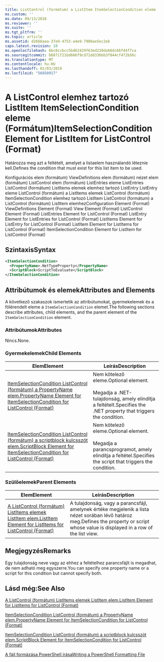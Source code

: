 ```yaml
---
title: ListControl (formátum) a ListItem ItemSelectionCondition eleme |} A Microsoft Docs
ms.custom: ''
ms.date: 09/13/2016
ms.reviewer: ''
ms.suite: ''
ms.tgt_pltfrm: ''
ms.topic: article
ms.assetid: d2668aea-37e9-4753-a4e9-7980ae5ec2eb
caps.latest.revision: 10
ms.openlocfilehash: 6bc0ccbcc5bd62429f63ed220da66dc66f44f7ca
ms.sourcegitcommit: b6871f21bd666f9cd71dd336bb3f844cf472b56c
ms.translationtype: MT
ms.contentlocale: hu-HU
ms.lasthandoff: 02/03/2019
ms.locfileid: "56850917"
---
```

# <a name="itemselectioncondition-element-for-listitem-for-listcontrol-format"></a><span data-ttu-id="34412-102">A ListControl elemhez tartozó ListItem ItemSelectionCondition eleme (Formátum)</span><span class="sxs-lookup"><span data-stu-id="34412-102">ItemSelectionCondition Element for ListItem for ListControl (Format)</span></span>

<span data-ttu-id="34412-103">Határozza meg azt a feltételt, amelyet a listaelem használandó léteznie kell.</span><span class="sxs-lookup"><span data-stu-id="34412-103">Defines the condition that must exist for this list item to be used.</span></span>

<span data-ttu-id="34412-104">Konfigurációs elem (formátum) ViewDefinitions elem (formátum) nézet elem (formátum) ListControl elem (formátum) ListEntries eleme ListEntries ListControl (formátum) ListItems elemek elemhez tartozó ListEntry ListEntry eleme ListControl (formátum) a ListItems elemek ListControl (formátum) ItemSelectionCondition elemhez tartozó ListItem ListControl (formátum) a ListControl (formátum) ListItem elemhez</span><span class="sxs-lookup"><span data-stu-id="34412-104">Configuration Element (Format) ViewDefinitions Element (Format) View Element (Format) ListControl Element (Format) ListEntries Element for ListControl (Format) ListEntry Element for ListEntries for ListControl (Format) ListItems Element for ListEntry for ListControl (Format) ListItem Element for ListItems for ListControl (Format) ItemSelectionCondition Element for ListItem for ListControl (Format)</span></span>

## <a name="syntax"></a><span data-ttu-id="34412-105">Szintaxis</span><span class="sxs-lookup"><span data-stu-id="34412-105">Syntax</span></span>

```xml
<ItemSelectionCondition>
  <PropertyName>.NetTypeProperty</PropertyName>
  <ScriptBlock>ScriptToEvaluate</ScriptBlock>
</ItemSelectionCondition>
```

## <a name="attributes-and-elements"></a><span data-ttu-id="34412-106">Attribútumok és elemek</span><span class="sxs-lookup"><span data-stu-id="34412-106">Attributes and Elements</span></span>

<span data-ttu-id="34412-107">A következő szakaszok ismertetik az attribútumokat, gyermekelemek és a fölérendelt eleme a `ItemSelectionCondition` elemet.</span><span class="sxs-lookup"><span data-stu-id="34412-107">The following sections describe attributes, child elements, and the parent element of the `ItemSelectionCondition` element.</span></span>

### <a name="attributes"></a><span data-ttu-id="34412-108">Attribútumok</span><span class="sxs-lookup"><span data-stu-id="34412-108">Attributes</span></span>

<span data-ttu-id="34412-109">Nincs.</span><span class="sxs-lookup"><span data-stu-id="34412-109">None.</span></span>

### <a name="child-elements"></a><span data-ttu-id="34412-110">Gyermekelemek</span><span class="sxs-lookup"><span data-stu-id="34412-110">Child Elements</span></span>

|<span data-ttu-id="34412-111">Elem</span><span class="sxs-lookup"><span data-stu-id="34412-111">Element</span></span>|<span data-ttu-id="34412-112">Leírás</span><span class="sxs-lookup"><span data-stu-id="34412-112">Description</span></span>|
|-------------|-----------------|
|[<span data-ttu-id="34412-113">ItemSelectionCondition ListControl (formátum) a PropertyName elem.</span><span class="sxs-lookup"><span data-stu-id="34412-113">PropertyName Element for ItemSelectionCondition for ListControl (Format)</span></span>](./propertyname-element-for-itemselectioncondition-for-listcontrol-format.md)|<span data-ttu-id="34412-114">Nem kötelező eleme.</span><span class="sxs-lookup"><span data-stu-id="34412-114">Optional element.</span></span><br /><br /> <span data-ttu-id="34412-115">Megadja a .NET-tulajdonság, amely elindítja a feltételt.</span><span class="sxs-lookup"><span data-stu-id="34412-115">Specifies the .NET property that triggers the condition.</span></span>|
|[<span data-ttu-id="34412-116">ItemSelectionCondition ListControl (formátum) a scriptblock kulcsszót elem.</span><span class="sxs-lookup"><span data-stu-id="34412-116">ScriptBlock Element for ItemSelectionCondition for ListControl (Format)</span></span>](./scriptblock-element-for-itemselectioncondition-for-listcontrol-format.md)|<span data-ttu-id="34412-117">Nem kötelező eleme.</span><span class="sxs-lookup"><span data-stu-id="34412-117">Optional element.</span></span><br /><br /> <span data-ttu-id="34412-118">Megadja a parancsprogramot, amely elindítja a feltétel.</span><span class="sxs-lookup"><span data-stu-id="34412-118">Specifies the script that triggers the condition.</span></span>|

### <a name="parent-elements"></a><span data-ttu-id="34412-119">Szülőelemek</span><span class="sxs-lookup"><span data-stu-id="34412-119">Parent Elements</span></span>

|<span data-ttu-id="34412-120">Elem</span><span class="sxs-lookup"><span data-stu-id="34412-120">Element</span></span>|<span data-ttu-id="34412-121">Leírás</span><span class="sxs-lookup"><span data-stu-id="34412-121">Description</span></span>|
|-------------|-----------------|
|[<span data-ttu-id="34412-122">A ListControl (formátum) ListItems elemek ListItem elem.</span><span class="sxs-lookup"><span data-stu-id="34412-122">ListItem Element for ListItems for ListControl (Format)</span></span>](./listitem-element-for-listitems-for-listcontrol-format.md)|<span data-ttu-id="34412-123">A tulajdonság, vagy a parancsfájl, amelynek értéke megjelenik a lista nézet sorában lévő határoz meg.</span><span class="sxs-lookup"><span data-stu-id="34412-123">Defines the property or script whose value is displayed in a row of the list view.</span></span>|

## <a name="remarks"></a><span data-ttu-id="34412-124">Megjegyzés</span><span class="sxs-lookup"><span data-stu-id="34412-124">Remarks</span></span>

<span data-ttu-id="34412-125">Egy tulajdonság neve vagy az ehhez a feltételhez parancsfájlt is megadhat, de nem adható meg egyszerre.</span><span class="sxs-lookup"><span data-stu-id="34412-125">You can specify one property name or a script for this condition but cannot specify both.</span></span>

## <a name="see-also"></a><span data-ttu-id="34412-126">Lásd még:</span><span class="sxs-lookup"><span data-stu-id="34412-126">See Also</span></span>

[<span data-ttu-id="34412-127">A ListControl (formátum) ListItems elemek ListItem elem.</span><span class="sxs-lookup"><span data-stu-id="34412-127">ListItem Element for ListItems for ListControl (Format)</span></span>](./listitem-element-for-listitems-for-listcontrol-format.md)

[<span data-ttu-id="34412-128">ItemSelectionCondition ListControl (formátum) a PropertyName elem.</span><span class="sxs-lookup"><span data-stu-id="34412-128">PropertyName Element for ItemSelectionCondition for ListControl (Format)</span></span>](./propertyname-element-for-itemselectioncondition-for-listcontrol-format.md)

[<span data-ttu-id="34412-129">ItemSelectionCondition ListControl (formátum) a scriptblock kulcsszót elem.</span><span class="sxs-lookup"><span data-stu-id="34412-129">ScriptBlock Element for ItemSelectionCondition for ListControl (Format)</span></span>](./scriptblock-element-for-itemselectioncondition-for-listcontrol-format.md)

[<span data-ttu-id="34412-130">A fájl formázása PowerShell írása</span><span class="sxs-lookup"><span data-stu-id="34412-130">Writing a PowerShell Formatting File</span></span>](./writing-a-powershell-formatting-file.md)

